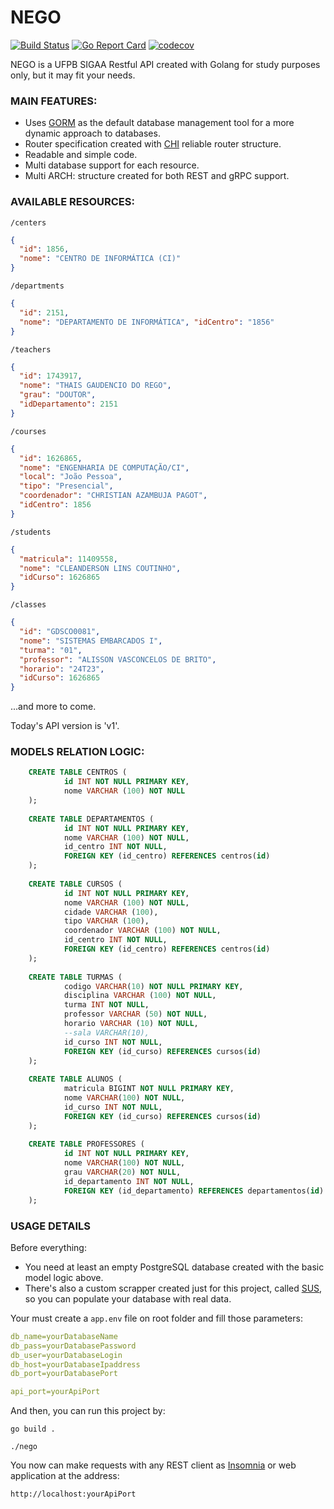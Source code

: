 # NEGO
[![Build Status](https://github.com/InsideCI/nego/workflows/NEGO/badge.svg)](https://github.com/InsideCI/nego/actions)
[![Go Report Card](https://goreportcard.com/badge/github.com/InsideCI/nego)](https://goreportcard.com/report/github.com/InsideCI/nego)
[![codecov](https://codecov.io/gh/InsideCI/nego/branch/master/graph/badge.svg)](https://codecov.io/gh/InsideCI/nego)

NEGO is a UFPB SIGAA Restful API created with Golang for study purposes only, but it may fit your needs.

### MAIN FEATURES:

- Uses [GORM](github.com/jinzhu/gorm) as the default database management tool for a more dynamic approach to databases.
- Router specification created with [CHI](github.com/go-chi/chi) reliable router structure.
- Readable and simple code.
- Multi database support for each resource.
- Multi ARCH: structure created for both REST and gRPC support.

### AVAILABLE RESOURCES:

`/centers`

```json
{
  "id": 1856,
  "nome": "CENTRO DE INFORMÁTICA (CI)"
}
```

`/departments`
```json
{
  "id": 2151,
  "nome": "DEPARTAMENTO DE INFORMÁTICA", "idCentro": "1856"
}
```

`/teachers`
```json
{
  "id": 1743917,
  "nome": "THAIS GAUDENCIO DO REGO",
  "grau": "DOUTOR",
  "idDepartamento": 2151
}
```

`/courses`
```json
{
  "id": 1626865,
  "nome": "ENGENHARIA DE COMPUTAÇÃO/CI",
  "local": "João Pessoa",
  "tipo": "Presencial",
  "coordenador": "CHRISTIAN AZAMBUJA PAGOT",
  "idCentro": 1856
}
```

`/students`
```json
{
  "matricula": 11409558,
  "nome": "CLEANDERSON LINS COUTINHO",
  "idCurso": 1626865
}
```

`/classes`
```json
{
  "id": "GDSCO0081",
  "nome": "SISTEMAS EMBARCADOS I",
  "turma": "01",
  "professor": "ALISSON VASCONCELOS DE BRITO",
  "horario": "24T23",
  "idCurso": 1626865
}
```

...and more to come.

Today's API version is 'v1'.

### MODELS RELATION LOGIC:

```sql
    CREATE TABLE CENTROS (
            id INT NOT NULL PRIMARY KEY,
            nome VARCHAR (100) NOT NULL
    );
    
    CREATE TABLE DEPARTAMENTOS (
            id INT NOT NULL PRIMARY KEY,
            nome VARCHAR (100) NOT NULL,
            id_centro INT NOT NULL,
            FOREIGN KEY (id_centro) REFERENCES centros(id)
    );
    
    CREATE TABLE CURSOS (
            id INT NOT NULL PRIMARY KEY,
            nome VARCHAR (100) NOT NULL,
            cidade VARCHAR (100),
            tipo VARCHAR (100),
            coordenador VARCHAR (100) NOT NULL,
            id_centro INT NOT NULL,
            FOREIGN KEY (id_centro) REFERENCES centros(id)
    );
    
    CREATE TABLE TURMAS (
            codigo VARCHAR(10) NOT NULL PRIMARY KEY,
            disciplina VARCHAR (100) NOT NULL,
            turma INT NOT NULL,
            professor VARCHAR (50) NOT NULL,
            horario VARCHAR (10) NOT NULL,
            --sala VARCHAR(10),
            id_curso INT NOT NULL,
            FOREIGN KEY (id_curso) REFERENCES cursos(id)
    );
    
    CREATE TABLE ALUNOS (
            matricula BIGINT NOT NULL PRIMARY KEY,
            nome VARCHAR(100) NOT NULL,
            id_curso INT NOT NULL,
            FOREIGN KEY (id_curso) REFERENCES cursos(id)
    );
    
    CREATE TABLE PROFESSORES (
            id INT NOT NULL PRIMARY KEY,
            nome VARCHAR(100) NOT NULL,
            grau VARCHAR(20) NOT NULL,
            id_departamento INT NOT NULL,
            FOREIGN KEY (id_departamento) REFERENCES departamentos(id)
    );
```

### USAGE DETAILS

Before everything:

* You need at least an empty PostgreSQL database created with the basic model logic above.
* There's also a custom scrapper created just for this project, called [SUS](github.com/InsideCI/sus), so you can populate your database with real data.

Your must create a `app.env` file on root folder and fill those parameters:

```yaml
db_name=yourDatabaseName
db_pass=yourDatabasePassword
db_user=yourDatabaseLogin
db_host=yourDatabaseIpaddress
db_port=yourDatabasePort

api_port=yourApiPort
```

And then, you can run this project by:

`go build .`

`./nego`

You now can make requests with any REST client as [Insomnia](https://github.com/getinsomnia) or web application at the address:

`http://localhost:yourApiPort`
